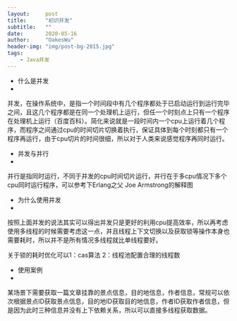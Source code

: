```yaml
---
layout:     post
title:      "初识并发"
subtitle:   ""
date:       2020-05-16
author:     "OakesWu"
header-img: "img/post-bg-2015.jpg"
tags:
    - Java并发
---
```


- 什么是并发
- 
并发，在操作系统中，是指一个时间段中有几个程序都处于已启动运行到运行完毕之间，且这几个程序都是在同一个处理机上运行，但任一个时刻点上只有一个程序在处理机上运行（百度百科）。简化来说就是一段时间内一个cpu上运行着几个程序，而程序之间通过cpu的时间切片切换着执行，保证具体到每个时刻都只有一个程序再运行，由于cpu切片的时间很细，所以对于人类来说感觉程序再同时运行。

- 并发与并行
-  
并行是指同时运行，不同于并发的cpu时间切片运行，并行在于多cpu情况下多个cpu同时运行程序，可以参考下Erlang之父 Joe Armstrong的解释图


- 为什么使用并发
- 
按照上面并发的说法其实可以得出并发只是更好的利用cpu提高效率，所以再考虑使用多线程的时候需要考虑这一点，并且线程上下文切换以及获取锁等操作本身也需要耗时，所以并不是所有情况多线程就比单线程要好。

关于锁的耗时优化可以1：cas算法 2：线程池配置合理的线程数

- 使用案例
- 
某场景下需要获取一篇文章挂靠的景点信息，目的地信息，作者信息，常规可以依次根据景点ID获取景点信息，目的地ID获取目的地信息，作者ID获取作者信息，但是因为此时三种信息并没有上下依赖关系，所以可以直接多线程获取数据。


